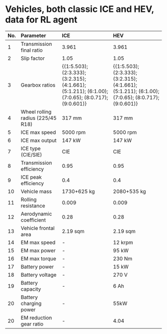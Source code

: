 # Vehicles, both classic ICE and HEV, data for RL agent

|No.| Parameter| ICE | HEV |
|:--|:---------|:----|:----|
|1  |Transmission final ratio |3.961 |3.961 |
|2  |Slip factor |1.05 |1.05 |
|3  |Gearbox ratios |{(1:5.503); (2:3.333); (3:2.315); (4:1.661); (5:1.211); (6:1.00); (7:0.65); (8:0.717); (9:0.601)} | {(1:5.503); (2:3.333); (3:2.315); (4:1.661); (5:1.211); (6:1.00); (7:0.65); (8:0.717); (9:0.601)} |
|4  |Wheel rolling radius (225/45 R18) |317 mm |317 mm |
|5  |ICE max speed |5000 rpm |5000 rpm |
|6  |ICE max output |147 kW |147 kW |
|7  |ICE type (CIE/SIE) |CIE |CIE |
|8  |Transmission efficiency |0.95 |0.95 |
|9  |ICE peak efficiency |0.4 |0.4 |
|10 |Vehicle mass |1730+625 kg |2080+535 kg |
|11 |Rolling resistance |0.009 |0.009 |
|12 |Aerodynamic coefficient |0.28 |0.28 |
|13 |Vehicle frontal area |2.19 sqm |2.19 sqm |
|14 |EM max speed |- |12 krpm |
|15 |EM max power |- |95 kW |
|16 |EM max torque |- |230 Nm |
|17 |Battery power |- |15 kW |
|18 |Battery voltage |- |270 V |
|19 |Battery capacity |- |6 Ah |
|20 |Battery charging power |- |55kW |
|20 |EM reduction gear ratio |- |4.04 |
